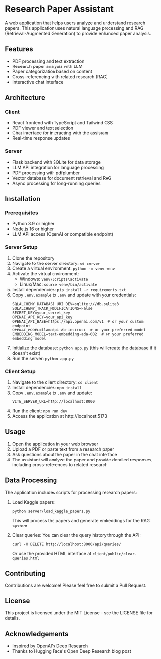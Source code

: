 # Research Paper Assistant

A web application that helps users analyze and understand research papers. This application uses natural language processing and RAG (Retrieval-Augmented Generation) to provide enhanced paper analysis.

## Features

- PDF processing and text extraction
- Research paper analysis with LLM
- Paper categorization based on content
- Cross-referencing with related research (RAG)
- Interactive chat interface

## Architecture

### Client
- React frontend with TypeScript and Tailwind CSS
- PDF viewer and text selection
- Chat interface for interacting with the assistant
- Real-time response updates

### Server
- Flask backend with SQLite for data storage
- LLM API integration for language processing
- PDF processing with pdfplumber
- Vector database for document retrieval and RAG
- Async processing for long-running queries

## Installation

### Prerequisites
- Python 3.9 or higher
- Node.js 16 or higher
- LLM API access (OpenAI or compatible endpoint)

### Server Setup
1. Clone the repository
2. Navigate to the server directory: `cd server`
3. Create a virtual environment: `python -m venv venv`
4. Activate the virtual environment:
   - Windows: `venv\Scripts\activate`
   - Linux/Mac: `source venv/bin/activate`
5. Install dependencies: `pip install -r requirements.txt`
6. Copy `.env.example` to `.env` and update with your credentials:
   ```
   SQLALCHEMY_DATABASE_URI_DEV=sqlite:///db.sqlite3
   SQLALCHEMY_TRACK_MODIFICATIONS=False
   SECRET_KEY=your_secret_key
   OPENAI_API_KEY=your_api_key
   OPENAI_API_BASE=https://api.openai.com/v1  # or your custom endpoint
   OPENAI_MODEL=llama3p1-8b-instruct  # or your preferred model
   EMBEDDING_MODEL=text-embedding-ada-002  # or your preferred embedding model
   ```
7. Initialize the database: `python app.py` (this will create the database if it doesn't exist)
8. Run the server: `python app.py`

### Client Setup
1. Navigate to the client directory: `cd client`
2. Install dependencies: `npm install`
3. Copy `.env.example` to `.env` and update:
   ```
   VITE_SERVER_URL=http://localhost:8000
   ```
4. Run the client: `npm run dev`
5. Access the application at http://localhost:5173

## Usage

1. Open the application in your web browser
2. Upload a PDF or paste text from a research paper
3. Ask questions about the paper in the chat interface
4. The assistant will analyze the paper and provide detailed responses, including cross-references to related research

## Data Processing

The application includes scripts for processing research papers:

1. Load Kaggle papers:
   ```
   python server/load_kaggle_papers.py
   ```
   This will process the papers and generate embeddings for the RAG system.

2. Clear queries:
   You can clear the query history through the API:
   ```
   curl -X DELETE http://localhost:8000/api/queries/
   ```
   Or use the provided HTML interface at `client/public/clear-queries.html`

## Contributing

Contributions are welcome! Please feel free to submit a Pull Request.

## License

This project is licensed under the MIT License - see the LICENSE file for details.

## Acknowledgements

- Inspired by OpenAI's Deep Research
- Thanks to Hugging Face's Open Deep Research blog post 
